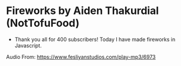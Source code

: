 # Fireworks by Aiden Thakurdial (NotTofuFood)

* Thank you all for 400 subscribers! Today I have made fireworks in Javascript.


Audio From: https://www.fesliyanstudios.com/play-mp3/6973

